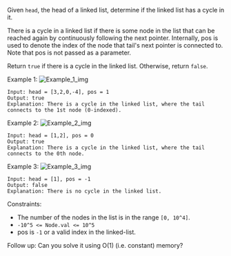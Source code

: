 Given `head`, the head of a linked list, determine if the linked list has a cycle in it.

There is a cycle in a linked list if there is some node in the list that can be reached again by continuously following the next pointer. Internally, pos is used to denote the index of the node that tail's next pointer is connected to. Note that pos is not passed as a parameter.

Return `true` if there is a cycle in the linked list. Otherwise, return `false`.

Example 1:
![Example_1_img](https://assets.leetcode.com/uploads/2018/12/07/circularlinkedlist.png)
```
Input: head = [3,2,0,-4], pos = 1
Output: true
Explanation: There is a cycle in the linked list, where the tail connects to the 1st node (0-indexed).
```
Example 2:
![Example_2_img](https://assets.leetcode.com/uploads/2018/12/07/circularlinkedlist_test2.png)
```
Input: head = [1,2], pos = 0
Output: true
Explanation: There is a cycle in the linked list, where the tail connects to the 0th node.
```
Example 3:
![Example_3_img](https://assets.leetcode.com/uploads/2018/12/07/circularlinkedlist_test3.png)
```
Input: head = [1], pos = -1
Output: false
Explanation: There is no cycle in the linked list.
``` 

Constraints:
- The number of the nodes in the list is in the range `[0, 10^4]`.
- `-10^5 <= Node.val <= 10^5`
- pos is `-1` or a valid index in the linked-list.
 

Follow up: Can you solve it using O(1) (i.e. constant) memory?

